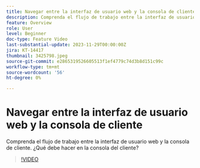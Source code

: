 ```yaml
---
title: Navegar entre la interfaz de usuario web y la consola de cliente
description: Comprenda el flujo de trabajo entre la interfaz de usuario web y la consola de cliente. ¿Qué debe hacer en la consola del cliente?
feature: Overview
role: User
level: Beginner
doc-type: Feature Video
last-substantial-update: 2023-11-29T00:00:00Z
jira: KT-14417
thumbnail: 3425798.jpeg
source-git-commit: e2865319526605513f1ef4779c74d3b8d151c99c
workflow-type: tm+mt
source-wordcount: '56'
ht-degree: 0%

---
```



# Navegar entre la interfaz de usuario web y la consola de cliente

Comprenda el flujo de trabajo entre la interfaz de usuario web y la consola de cliente. ¿Qué debe hacer en la consola del cliente?

>[!VIDEO](https://video.tv.adobe.com/v/3425798/?learn=on)
